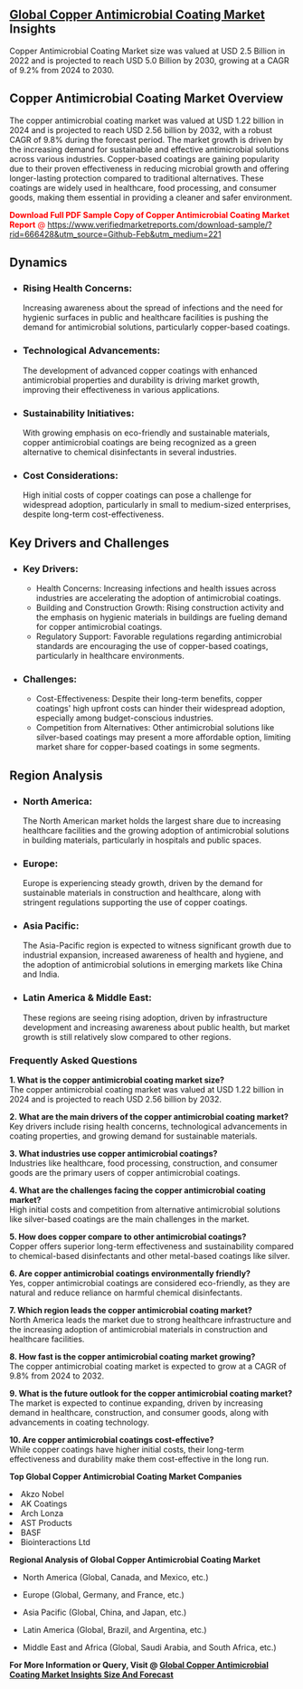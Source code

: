<h2><a href="https://www.verifiedmarketreports.com/download-sample/?rid=666428&amp;utm_source=Github&amp;utm_medium=221" target="_blank">Global Copper Antimicrobial Coating Market</a> Insights</h2><p>Copper Antimicrobial Coating Market size was valued at USD 2.5 Billion in 2022 and is projected to reach USD 5.0 Billion by 2030, growing at a CAGR of 9.2% from 2024 to 2030.</p><p><h2>Copper Antimicrobial Coating Market Overview</h2> <p>The copper antimicrobial coating market was valued at USD 1.22 billion in 2024 and is projected to reach USD 2.56 billion by 2032, with a robust CAGR of 9.8% during the forecast period. The market growth is driven by the increasing demand for sustainable and effective antimicrobial solutions across various industries. Copper-based coatings are gaining popularity due to their proven effectiveness in reducing microbial growth and offering longer-lasting protection compared to traditional alternatives. These coatings are widely used in healthcare, food processing, and consumer goods, making them essential in providing a cleaner and safer environment.</p> <p><p><span class=""><span style="color: #ff0000;"><strong>Download Full PDF Sample Copy of Copper Antimicrobial Coating Market Report</strong> @ </span><a href="https://www.verifiedmarketreports.com/download-sample/?rid=666428&amp;utm_source=Github-Feb&amp;utm_medium=221" target="_blank">https://www.verifiedmarketreports.com/download-sample/?rid=666428&amp;utm_source=Github-Feb&amp;utm_medium=221</a></span></p></p> <h2>Dynamics</h2> <ul> <li><h3>Rising Health Concerns:</h3> Increasing awareness about the spread of infections and the need for hygienic surfaces in public and healthcare facilities is pushing the demand for antimicrobial solutions, particularly copper-based coatings.</li> <li><h3>Technological Advancements:</h3> The development of advanced copper coatings with enhanced antimicrobial properties and durability is driving market growth, improving their effectiveness in various applications.</li> <li><h3>Sustainability Initiatives:</h3> With growing emphasis on eco-friendly and sustainable materials, copper antimicrobial coatings are being recognized as a green alternative to chemical disinfectants in several industries.</li> <li><h3>Cost Considerations:</h3> High initial costs of copper coatings can pose a challenge for widespread adoption, particularly in small to medium-sized enterprises, despite long-term cost-effectiveness.</li> </ul> <h2>Key Drivers and Challenges</h2> <ul> <li><h3>Key Drivers:</h3> <ul> <li>Health Concerns: Increasing infections and health issues across industries are accelerating the adoption of antimicrobial coatings.</li> <li>Building and Construction Growth: Rising construction activity and the emphasis on hygienic materials in buildings are fueling demand for copper antimicrobial coatings.</li> <li>Regulatory Support: Favorable regulations regarding antimicrobial standards are encouraging the use of copper-based coatings, particularly in healthcare environments.</li> </ul> </li> <li><h3>Challenges:</h3> <ul> <li>Cost-Effectiveness: Despite their long-term benefits, copper coatings' high upfront costs can hinder their widespread adoption, especially among budget-conscious industries.</li> <li>Competition from Alternatives: Other antimicrobial solutions like silver-based coatings may present a more affordable option, limiting market share for copper-based coatings in some segments.</li> </ul> </li> </ul> <h2>Region Analysis</h2> <ul> <li><h3>North America:</h3> The North American market holds the largest share due to increasing healthcare facilities and the growing adoption of antimicrobial solutions in building materials, particularly in hospitals and public spaces.</li> <li><h3>Europe:</h3> Europe is experiencing steady growth, driven by the demand for sustainable materials in construction and healthcare, along with stringent regulations supporting the use of copper coatings.</li> <li><h3>Asia Pacific:</h3> The Asia-Pacific region is expected to witness significant growth due to industrial expansion, increased awareness of health and hygiene, and the adoption of antimicrobial solutions in emerging markets like China and India.</li> <li><h3>Latin America & Middle East:</h3> These regions are seeing rising adoption, driven by infrastructure development and increasing awareness about public health, but market growth is still relatively slow compared to other regions.</li> </ul> <h3>Frequently Asked Questions</h3> <p><strong>1. What is the copper antimicrobial coating market size?</strong><br> The copper antimicrobial coating market was valued at USD 1.22 billion in 2024 and is projected to reach USD 2.56 billion by 2032.</p> <p><strong>2. What are the main drivers of the copper antimicrobial coating market?</strong><br> Key drivers include rising health concerns, technological advancements in coating properties, and growing demand for sustainable materials.</p> <p><strong>3. What industries use copper antimicrobial coatings?</strong><br> Industries like healthcare, food processing, construction, and consumer goods are the primary users of copper antimicrobial coatings.</p> <p><strong>4. What are the challenges facing the copper antimicrobial coating market?</strong><br> High initial costs and competition from alternative antimicrobial solutions like silver-based coatings are the main challenges in the market.</p> <p><strong>5. How does copper compare to other antimicrobial coatings?</strong><br> Copper offers superior long-term effectiveness and sustainability compared to chemical-based disinfectants and other metal-based coatings like silver.</p> <p><strong>6. Are copper antimicrobial coatings environmentally friendly?</strong><br> Yes, copper antimicrobial coatings are considered eco-friendly, as they are natural and reduce reliance on harmful chemical disinfectants.</p> <p><strong>7. Which region leads the copper antimicrobial coating market?</strong><br> North America leads the market due to strong healthcare infrastructure and the increasing adoption of antimicrobial materials in construction and healthcare facilities.</p> <p><strong>8. How fast is the copper antimicrobial coating market growing?</strong><br> The copper antimicrobial coating market is expected to grow at a CAGR of 9.8% from 2024 to 2032.</p> <p><strong>9. What is the future outlook for the copper antimicrobial coating market?</strong><br> The market is expected to continue expanding, driven by increasing demand in healthcare, construction, and consumer goods, along with advancements in coating technology.</p> <p><strong>10. Are copper antimicrobial coatings cost-effective?</strong><br> While copper coatings have higher initial costs, their long-term effectiveness and durability make them cost-effective in the long run.</p> </p><p><strong>Top Global Copper Antimicrobial Coating Market Companies</strong></p><div data-test-id=""><p><li>Akzo Nobel</li><li> AK Coatings</li><li> Arch Lonza</li><li> AST Products</li><li> BASF</li><li> Biointeractions Ltd</li></p><div><strong>Regional Analysis of&nbsp;Global Copper Antimicrobial Coating Market</strong></div><ul><li dir="ltr"><p dir="ltr">North America&nbsp;(Global, Canada, and Mexico, etc.)</p></li><li dir="ltr"><p dir="ltr">Europe (Global, Germany, and France, etc.)</p></li><li dir="ltr"><p dir="ltr">Asia Pacific&nbsp;(Global, China, and Japan, etc.)</p></li><li dir="ltr"><p dir="ltr">Latin America&nbsp;(Global, Brazil, and Argentina, etc.)</p></li><li dir="ltr">Middle East and Africa&nbsp;(Global, Saudi Arabia, and South Africa, etc.)</li></ul><p><strong>For More Information or Query, Visit @&nbsp;</strong><strong><a href="https://www.verifiedmarketreports.com/product/copper-antimicrobial-coating-market/?utm_source=Github&amp;utm_medium=221" target="_blank">Global Copper Antimicrobial Coating Market Insights Size And Forecast</a></strong></p></div>
